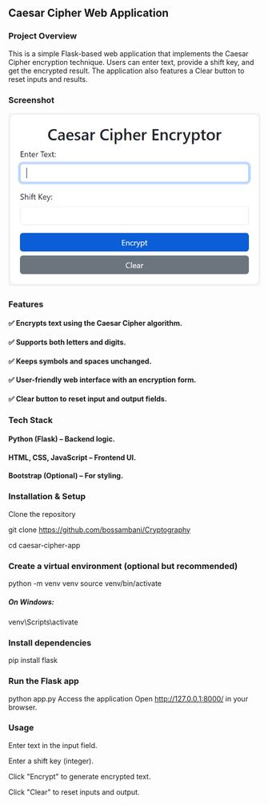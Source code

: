 ## Caesar Cipher Web Application
### Project Overview
This is a simple Flask-based web application that implements the Caesar Cipher encryption technique. Users can enter text, provide a shift key, and get the encrypted result. The application also features a Clear button to reset inputs and results.

### Screenshot
![UI ScreenShot](static/images/ceasar-cipher.png)

### Features
#### ✅ Encrypts text using the Caesar Cipher algorithm.
#### ✅ Supports both letters and digits.
#### ✅ Keeps symbols and spaces unchanged.
#### ✅ User-friendly web interface with an encryption form.
#### ✅ Clear button to reset input and output fields.

### Tech Stack
#### Python (Flask) – Backend logic.
#### HTML, CSS, JavaScript – Frontend UI.
#### Bootstrap (Optional) – For styling.

### Installation & Setup
Clone the repository


git clone https://github.com/bossambani/Cryptography

cd caesar-cipher-app


### Create a virtual environment (optional but recommended)
python -m venv venv
source venv/bin/activate  
##### On Windows:
venv\Scripts\activate


### Install dependencies
pip install flask


### Run the Flask app
python app.py
Access the application
Open http://127.0.0.1:8000/ in your browser.

### Usage
Enter text in the input field.

Enter a shift key (integer).

Click "Encrypt" to generate encrypted text.

Click "Clear" to reset inputs and output.
